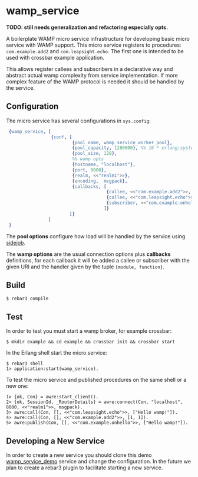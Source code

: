 # wamp_service

__TODO: still needs generalization and refactoring especially opts.__

A boilerplate WAMP micro service infrastructure for developing basic micro service with WAMP support. This micro service registers to procedures: `com.example.add2` and `com.leapsight.echo`. The first one is intended to be used with crossbar example application.

This allows register callees and subscribers in a declarative way and abstract actual wamp complexity from service implementation. If more complex feature of the WAMP protocol is needed it should be handled by the service.

## Configuration
The micro service has several configurations in `sys.config`:

```erlang
 {wamp_service, [
                 {conf, [
                         {pool_name, wamp_service_worker_pool},
                         {pool_capacity, 1280000}, %% 16 * erlang:system_info(schedulers) * 10000
                         {pool_size, 128},
                         %% wamp opts
                         {hostname, "localhost"},
                         {port, 8080},
                         {realm, <<"realm1">>},
                         {encoding,  msgpack},
                         {callbacks, [
                                      {callee, <<"com.example.add2">>, {wamp_service_service, add}},
                                      {callee, <<"com.leapsight.echo">>, {wamp_service_service, echo}},
                                      {subscriber, <<"com.example.onhello">>, {wamp_service_service, onhello}}
                                     ]}
                        ]}
                ]
 }
```


The __pool options__ configure how load will be handled by the service using [sidejob](https://github.com/basho/sidejob).

The __wamp options__ are the usual connection options plus __callbacks__ definitions, for each callback it will be added a callee or subscriber with the given URI and the handler given by the tuple `{module, function}`.

## Build

    $ rebar3 compile

## Test

In order to test you must start a wamp broker, for example crossbar:

    $ mkdir example && cd example && crossbar init && crossbar start

In the Erlang shell start the micro service:

    $ rebar3 shell
    1> application:start(wamp_service).

To test the micro service and published procedures on the same shell or a new one:

    1> {ok, Con} = awre:start_client().
    2> {ok, SessionId, _RouterDetails} = awre:connect(Con, "localhost", 8080, <<"realm1">>, msgpack).
    3> awre:call(Con, [], <<"com.leapsight.echo">>, ["Hello wamp!"]).
    4> awre:call(Con, [], <<"com.example.add2">>, [1, 1]).
    5> awre:publish(Con, [], <<"com.example.onhello">>, ["Hello wamp!"]).


## Developing a New Service

In order to create a new service you should clone this demo [wamp_service_demo](https://gitlab.com/leapsight/wamp_service_demo) service and change the configuration. In the future we plan to create a rebar3 plugin to facilitate starting a new service.
